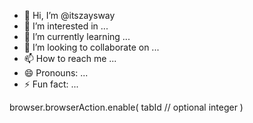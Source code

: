 - 👋 Hi, I’m @itszaysway
- 👀 I’m interested in ...
- 🌱 I’m currently learning ...
- 💞️ I’m looking to collaborate on ...
- 📫 How to reach me ...
- 😄 Pronouns: ...
- ⚡ Fun fact: ...

<!---
itszaysway/itszaysway is a ✨ special ✨ repository because its `README.md` (this file) appears on your GitHub profile.
You can click the Preview link to take a look at your changes.
--->
browser.browserAction.enable(
  tabId // optional integer
)

